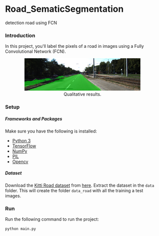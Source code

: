 # Road_SematicSegmentation
detection road using FCN 

### Introduction
In this project, you'll label the pixels of a road in images using a Fully Convolutional Network (FCN).

<p align="center">
 <img src="data_road/um_000001.png" alt="Overview" width="75%" height="75%">
 <br>Qualitative results.
</p>



### Setup
##### Frameworks and Packages
Make sure you have the following is installed:
 - [Python 3](https://www.python.org/)
 - [TensorFlow](https://www.tensorflow.org/)
 - [NumPy](http://www.numpy.org/)
 - [PIL](https://www.pypi.org/)
 - [Opencv](https://www.opencv.org/)
##### Dataset
Download the [Kitti Road dataset](http://www.cvlibs.net/datasets/kitti/eval_road.php) from [here](http://www.cvlibs.net/download.php?file=data_road.zip).  Extract the dataset in the `data` folder.  This will create the folder `data_road` with all the training a test images.

### Run

Run the following command to run the project:
```
python main.py
```

